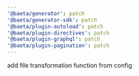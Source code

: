 ```yaml
---
'@baeta/generator': patch
'@baeta/generator-sdk': patch
'@baeta/plugin-autoload': patch
'@baeta/plugin-directives': patch
'@baeta/plugin-graphql': patch
'@baeta/plugin-pagination': patch
---
```


add file transformation function from config

